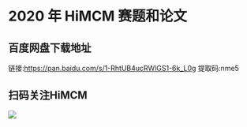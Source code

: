 # 2020 年 HiMCM 赛题和论文

## 百度网盘下载地址

链接:https://pan.baidu.com/s/1-RhtUB4ucRWlGS1-6k_L0g 
提取码:nme5 

## 扫码关注HiMCM
![](https://avatars2.githubusercontent.com/u/16745793?s=200&v=4)
